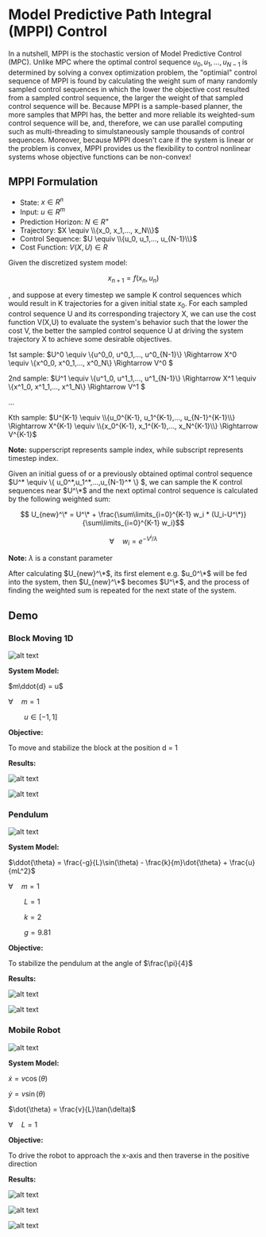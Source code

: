 # Model Predictive Path Integral (MPPI) Control

In a nutshell, MPPI is the stochastic version of Model Predictive Control (MPC). Unlike MPC where the optimal control sequence $u_0, u_1,..., u_{N-1}$ is determined by solving a convex optimization problem, the "optimial" control sequence of MPPI is found by calculating the weight sum of many randomly sampled control sequences in which the lower the objective cost resulted from a sampled control sequence, the larger the weight of that sampled control sequence will be. Because MPPI is a sample-based planner, the more samples that MPPI has, the better and more reliable its weighted-sum control sequence will be, and, therefore, we can use parallel computing such as multi-threading to simulstaneously sample thousands of control sequences. Moreover, because MPPI doesn't care if the system is linear or the problem is convex, MPPI provides us the flexibility to control nonlinear systems whose objective functions can be non-convex!

## MPPI Formulation

* State: $x \in  R^n$
* Input: $u \in R^m$
* Prediction Horizon: $N \in R^+$
* Trajectory: $X \equiv \\{x_0, x_1,..., x_N\\}$
* Control Sequence: $U \equiv \\{u_0, u_1,..., u_{N-1}\\}$
* Cost Function: $V(X,U) \in R$

Given the discretized system model:

  $$ x_{n+1} = f(x_n,u_n) $$
  
  , and suppose at every timestep we sample K control sequences which would result in K trajectories for a given initial state $x_0$. For each sampled control sequence U and its corresponding trajectory X, we can use the cost function V(X,U) to evaluate the system's behavior such that the lower the cost V, the better the sampled control sequence U at driving the system trajectory X to achieve some desirable objectives. 
  
 1st sample: $U^0 \equiv \\{u^0_0, u^0_1,..., u^0_{N-1}\\} \Rightarrow X^0 \equiv \\{x^0_0, x^0_1,..., x^0_N\\} \Rightarrow V^0 $
 
 2nd sample: $U^1 \equiv \\{u^1_0, u^1_1,..., u^1_{N-1}\\} \Rightarrow X^1 \equiv \\{x^1_0, x^1_1,..., x^1_N\\} \Rightarrow V^1 $
 
 ...
 
 Kth sample: $U^{K-1} \equiv \\{u_0^{K-1}, u_1^{K-1},..., u_{N-1}^{K-1}\\} \Rightarrow X^{K-1} \equiv \\{x_0^{K-1}, x_1^{K-1},..., x_N^{K-1}\\} \Rightarrow V^{K-1}$
 
 **Note:**  supperscript represents sample index, while subscript represents timestep index.
 
 Given an initial guess of or a previously obtained optimal control sequence $U^\* \equiv \\{ u_0^\*,u_1^\*,...,u_{N-1}^\* \\}   $, we can sample the K control sequences near $U^\*$ and the next optimal control sequence is calculated by the following weighted sum:
 
 $$  U_{new}^\* = U^\* + \frac{\sum\limits_{i=0}^{K-1} w_i * (U_i-U^\*)}{\sum\limits_{i=0}^{K-1} w_i}$$
 
 $$\forall \quad w_i=e^{-V^i/\lambda}$$
 
 **Note:** $\lambda$ is a constant parameter
 
 After calculating $U_{new}^\*$, its first element e.g. $u_0^\*$ will be fed into the system, then $U_{new}^\*$ becomes $U^\*$, and the process of finding the weighted sum is repeated for the next state of the system. 
 
 ## Demo
 
 ### Block Moving 1D
 
 ![alt text](https://github.com/TuanMinhNguyen15/Model-Predictive-Path-Integral-Control/raw/main/images/blockmoving_demo.PNG)
 
 **System Model:**
 
 $m\ddot{d} = u$
 
 $\forall \quad m = 1$
 
 $\qquad u \in [-1,1]$
 
 
 
 **Objective:** 
 
 To move and stabilize the block at the position d = 1
 
 **Results:**
 
 ![alt text](https://github.com/TuanMinhNguyen15/Model-Predictive-Path-Integral-Control/raw/main/images/blockmoving1d_state_vs_time.png)
 
 ![alt text](https://github.com/TuanMinhNguyen15/Model-Predictive-Path-Integral-Control/raw/main/images/blockmoving1d_input_vs_time.png)
 
 ### Pendulum
 
  ![alt text](https://github.com/TuanMinhNguyen15/Model-Predictive-Path-Integral-Control/raw/main/images/pendulum_demo.PNG)
  
   **System Model:**
   
   $\ddot{\theta} = \frac{-g}{L}\sin(\theta) - \frac{k}{m}\dot{\theta} + \frac{u}{mL^2}$
   
   $\forall \quad m = 1$
   
   $\qquad L = 1$
   
   $\qquad k = 2$
   
   $\qquad g = 9.81$
   
   **Objective:** 
   
   To stabilize the pendulum at the angle of $\frac{\pi}{4}$
   
   **Results:**
   
   ![alt text](https://github.com/TuanMinhNguyen15/Model-Predictive-Path-Integral-Control/raw/main/images/pendulum_state_vs_time.png)
 
   ![alt text](https://github.com/TuanMinhNguyen15/Model-Predictive-Path-Integral-Control/raw/main/images/pendulum_input_vs_time.png)
 
 ### Mobile Robot
 
  ![alt text](https://github.com/TuanMinhNguyen15/Model-Predictive-Path-Integral-Control/raw/main/images/mobilerobot_demo.PNG)
  
  **System Model:**
  
  $\dot{x} = v\cos(\theta)$
  
  $\dot{y} = v\sin(\theta)$
  
  $\dot{\theta} = \frac{v}{L}\tan(\delta)$
  
  $\forall \quad L = 1$
  
  **Objective:** 
  
  To drive the robot to approach the x-axis and then traverse in the positive direction
  
  **Results:**
  
  ![alt text](https://github.com/TuanMinhNguyen15/Model-Predictive-Path-Integral-Control/raw/main/images/robot_x_vs_y.png)
 
  ![alt text](https://github.com/TuanMinhNguyen15/Model-Predictive-Path-Integral-Control/raw/main/images/robot_velocity_vs_time.png)
  
  ![alt text](https://github.com/TuanMinhNguyen15/Model-Predictive-Path-Integral-Control/raw/main/images/robot_steering_vs_time.png)
  
 
 
 
 
 
